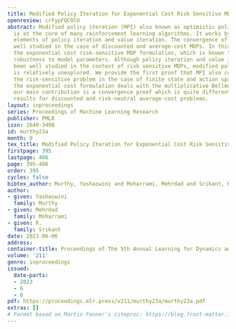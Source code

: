 ```yaml
---
title: Modified Policy Iteration for Exponential Cost Risk Sensitive MDPs
openreview: crFypFQC0lO
abstract: Modified policy iteration (MPI) also known as optimistic policy iteration
  is at the core of many reinforcement learning algorithms. It works by combining
  elements of policy iteration and value iteration. The convergence of MPI has been
  well studied in the case of discounted and average-cost MDPs. In this work, we consider
  the exponential cost risk-sensitive MDP formulation, which is known to provide some
  robustness to model parameters. Although policy iteration and value iteration have
  been well studied in the context of risk sensitive MDPs, modified policy iteration
  is relatively unexplored. We provide the first proof that MPI also converges for
  the risk-sensitive problem in the case of finite state and action spaces. Since
  the exponential cost formulation deals with the multiplicative Bellman equation,
  our main contribution is a convergence proof which is quite different than existing
  results for discounted and risk-neutral average-cost problems.
layout: inproceedings
series: Proceedings of Machine Learning Research
publisher: PMLR
issn: 2640-3498
id: murthy23a
month: 0
tex_title: Modified Policy Iteration for Exponential Cost Risk Sensitive MDPs
firstpage: 395
lastpage: 406
page: 395-406
order: 395
cycles: false
bibtex_author: Murthy, Yashaswini and Moharrami, Mehrdad and Srikant, R.
author:
- given: Yashaswini
  family: Murthy
- given: Mehrdad
  family: Moharrami
- given: R.
  family: Srikant
date: 2023-06-06
address:
container-title: Proceedings of The 5th Annual Learning for Dynamics and Control Conference
volume: '211'
genre: inproceedings
issued:
  date-parts:
  - 2023
  - 6
  - 6
pdf: https://proceedings.mlr.press/v211/murthy23a/murthy23a.pdf
extras: []
# Format based on Martin Fenner's citeproc: https://blog.front-matter.io/posts/citeproc-yaml-for-bibliographies/
---
```

